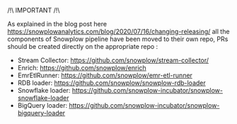 /!\ IMPORTANT /!\

As explained in the blog post here https://snowplowanalytics.com/blog/2020/07/16/changing-releasing/ all the components of Snowplow pipeline have been moved to their own repo, PRs should be created directly on the appropriate repo :

- Stream Collector: https://github.com/snowplow/stream-collector/
- Enrich: https://github.com/snowplow/enrich
- EmrEtlRunner: https://github.com/snowplow/emr-etl-runner
- RDB loader: https://github.com/snowplow/snowplow-rdb-loader
- Snowflake loader: https://github.com/snowplow-incubator/snowplow-snowflake-loader
- BigQuery loader: https://github.com/snowplow-incubator/snowplow-bigquery-loader
